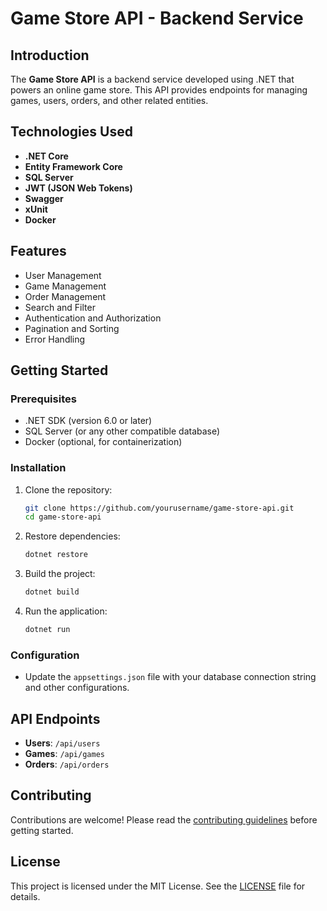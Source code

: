 # Game Store API - Backend Service

## Introduction

The **Game Store API** is a backend service developed using .NET that powers an online game store. This API provides endpoints for managing games, users, orders, and other related entities.

## Technologies Used

- **.NET Core**
- **Entity Framework Core**
- **SQL Server**
- **JWT (JSON Web Tokens)**
- **Swagger**
- **xUnit**
- **Docker**

## Features

- User Management
- Game Management
- Order Management
- Search and Filter
- Authentication and Authorization
- Pagination and Sorting
- Error Handling

## Getting Started

### Prerequisites

- .NET SDK (version 6.0 or later)
- SQL Server (or any other compatible database)
- Docker (optional, for containerization)

### Installation

1. Clone the repository:
   ```sh
   git clone https://github.com/yourusername/game-store-api.git
   cd game-store-api
   ```

2. Restore dependencies:
   ```sh
   dotnet restore
   ```

3. Build the project:
   ```sh
   dotnet build
   ```

4. Run the application:
   ```sh
   dotnet run
   ```

### Configuration

- Update the `appsettings.json` file with your database connection string and other configurations.

## API Endpoints

- **Users**: `/api/users`
- **Games**: `/api/games`
- **Orders**: `/api/orders`

## Contributing

Contributions are welcome! Please read the [contributing guidelines](CONTRIBUTING.md) before getting started.

## License

This project is licensed under the MIT License. See the [LICENSE](LICENSE) file for details.

